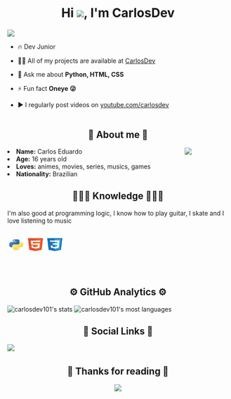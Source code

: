 <h1 align="center">Hi <img src="https://raw.githubusercontent.com/kaueMarques/kaueMarques/master/hi.gif" width="30px">, I'm CarlosDev</h1>

<img src="https://64.media.tumblr.com/60611a6332d425ce62d7f1d8de78848d/f4ed033572584c35-02/s640x960/017531c4475af73ee408bf33bd580532132199d0.gifv" align="center">

- 🔥 Dev Junior 

- 👨‍💻 All of my projects are available at [CarlosDev](https://github.com/CarlosDev101)

- 💬 Ask me about **Python, HTML, CSS**

- ⚡ Fun fact **Oneye 😜**

- ▶️ I regularly post videos on [youtube.com/carlosdev](https://www.youtube.com/channel/UC6YLQsrK7aYpA2LgbVOmYiQ)
<br><br>

<div>
<h2 align="center"> 🦊 About me 🦊 </h2>
<img src="https://64.media.tumblr.com/1a1d28944a8b4b3ecc7cfb0017a6abe2/07c998b5b735e495-62/s400x600/6522187a041638b73bc76c8cbf0491fa6b4451d3.gifv" width="100px" align="right">
<li>
  <b>Name:</b> Carlos Eduardo
</li>
<li>
  <b>Age:</b> 16 years old
</li>
<li>
<b>Loves:</b> animes, movies, series, musics, games
</li>
<li>
<b>Nationality:</b> Brazilian
</li>
</div>


<h2 align="center">🙎🏻‍♂ Knowledge 🙎🏻‍♂ </h2>
<p>

I'm also good at programming logic, I know how to play guitar, I skate and I love listening to music
<div style="display: inline_block"><br>
  <img  alt="CarlosDev-Python" height="30" width="40" src="https://raw.githubusercontent.com/devicons/devicon/master/icons/python/python-original.svg">
  <img  alt="CarlosDev-HTML" height="30" width="40" src="https://raw.githubusercontent.com/devicons/devicon/master/icons/html5/html5-original.svg">
  <img  alt="CarlosDev-CSS" height="30" width="40" src="https://raw.githubusercontent.com/devicons/devicon/master/icons/css3/css3-original.svg">
</div>
</p>
<br><br>

<h2 align="center">⚙️ GitHub Analytics ⚙️</h2>

<p align="left">
<img width="530em" src="https://github-readme-stats.vercel.app/api?username=carlosdev101&show_icons=true&theme=vision-friendly-dark" alt="carlosdev101's stats"/>
<img width="530em" src="https://github-readme-stats.vercel.app/api/top-langs/?username=carlosdev101&layout=compact&theme=vision-friendly-dark" alt="carlosdev101's most languages"/>
</p>

<h2 align="center">🐺 Social Links 🐺</h2>

<div>
     <a href="https://www.youtube.com/channel/UC6YLQsrK7aYpA2LgbVOmYiQ" target="_blank"><img src="https://img.shields.io/badge/YouTube-FF0000?style=for-the-badge&logo=youtube&logoColor=white" target="_blank"></a>

</div>

<h2 align="center">💖 Thanks for reading 💖</h2>
<div align="center">
<img src="https://64.media.tumblr.com/580bcb2a401eefe7f32e17b15d37512a/edf80f99aead6cef-78/s500x750/2f5316d271569f0d65429255c63c8ac9bbf261e4.gifv">
</div>


